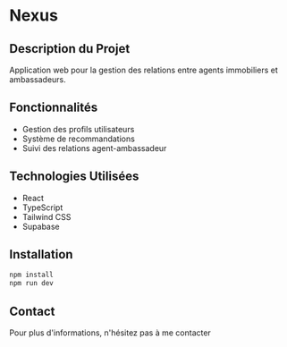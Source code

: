 # Nexus

## Description du Projet
Application web pour la gestion des relations entre agents immobiliers et ambassadeurs.

## Fonctionnalités
- Gestion des profils utilisateurs
- Système de recommandations
- Suivi des relations agent-ambassadeur

## Technologies Utilisées
- React
- TypeScript
- Tailwind CSS
- Supabase

## Installation
```bash
npm install
npm run dev
```

## Contact
Pour plus d'informations, n'hésitez pas à me contacter
